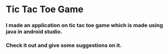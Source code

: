# Tic Tac Toe Game

### I made an application on tic tac toe game which is made using java in android studio.
### Check it out and give some suggestions on it.
